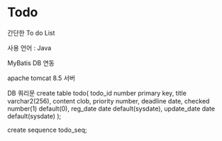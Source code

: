 # Todo

간단한 To do List

사용 언어 : Java

MyBatis DB 연동

apache tomcat 8.5 서버

DB 쿼리문
create table todo(
    todo_id number primary key,
    title varchar2(256),
    content clob,
    priority number,
    deadline date, 
    checked number(1) default(0),
    reg_date date default(sysdate),
    update_date date default(sysdate)
);

create sequence todo_seq;
